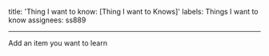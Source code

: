 
title: 'Thing I want to know: <file in title> [Thing I want to Knows]'
labels: Things I want to know
assignees: ss889


---

Add an item you want to learn

